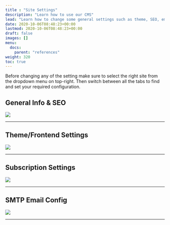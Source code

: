 ```yaml
---
title : "Site Settings"
description: "Learn how to use our CMS"
lead: "Learn how to change some general settings such as theme, SEO, email service."
date: 2020-10-06T08:48:23+00:00
lastmod: 2020-10-06T08:48:23+00:00
draft: false
images: []
menu:
  docs:
    parent: "references"
weight: 320
toc: true
---
```

Before changing any of the setting make sure to select the right site from the dropdown menu on top-right.
Then switch between all the tabs to find and set your required configuration.

## General Info & SEO

<img src="/img/site-settings/site-settings-1.png">
<hr>

## Theme/Frontend Settings

<img src="/img/site-settings/site-settings-2.png">
<hr>

## Subscription Settings

<img src="/img/site-settings/site-settings-3.png">
<hr>

## SMTP Email Config

<img src="/img/site-settings/site-settings-4.png">
<hr>
